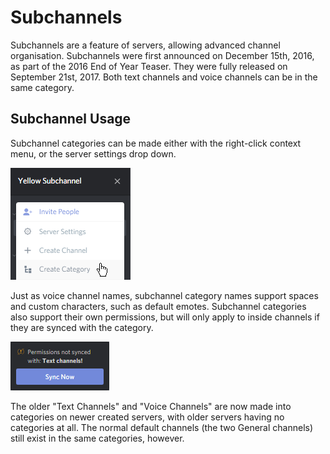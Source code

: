 <!-- TITLE: Subchannels -->
<!-- SUBTITLE: A summary of subchannels. -->

# Subchannels
Subchannels are a feature of servers, allowing advanced channel organisation. Subchannels were first announced on December 15th, 2016, as part of the 2016 End of Year Teaser. They were fully released on September 21st, 2017. Both text channels and voice channels can be in the same category.

## Subchannel Usage
Subchannel categories can be made either with the right-click context menu, or the server settings drop down.  

![Server settings drop down with subchannels](/uploads/qg-3-hnlj.png "Server settings drop down with subchannels")

Just as voice channel names, subchannel category names support spaces and custom characters, such as default emotes. Subchannel categories also support their own permissions, but will only apply to inside channels if they are synced with the category. 

![Sync alert](/uploads/a-8-wppaq.png "Sync alert")

The older "Text Channels" and "Voice Channels" are now made into categories on newer created servers, with older servers having no categories at all. The normal default channels (the two General channels) still exist in the same categories, however. 



